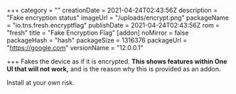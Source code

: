 +++
category = ""
creationDate = 2021-04-24T02:43:56Z
description = "Fake encryption status"
imageUrl = "/uploads/encrypt.png"
packageName = "io.tns.fresh.encryptflag"
publishDate = 2021-04-24T02:43:56Z
rom = "fresh"
title = "Fake Encryption Flag"
[addon]
noMirror = false
packageHash = "hash"
packageSize = 1316376
packageUrl = "https://google.com"
versionName = "12.0.0.1"

+++
Fakes the device as if it is encrypted. **This shows features within One UI that will not work,** and is the reason why this is provided as an addon.

Install at your own risk.